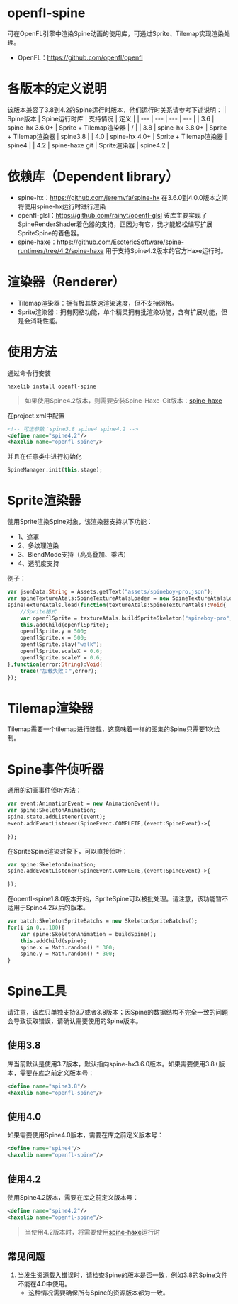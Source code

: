 # openfl-spine
可在OpenFL引擎中渲染Spine动画的使用库，可通过Sprite、Tilemap实现渲染处理。
- OpenFL：https://github.com/openfl/openfl

# 各版本的定义说明
该版本兼容了3.8到4.2的Spine运行时版本，他们运行时关系请参考下述说明：
| Spine版本 | Spine运行时库 | 支持情况 | 定义 |
| --- | --- | --- | --- |
| 3.6 | spine-hx 3.6.0+ | Sprite + Tilemap渲染器 | / |
| 3.8 | spine-hx 3.8.0+ | Sprite + Tilemap渲染器 | spine3.8 |
| 4.0 | spine-hx 4.0+ | Sprite + Tilemap渲染器 | spine4 |
| 4.2 | spine-haxe git | Sprite渲染器 | spine4.2 |

# 依赖库（Dependent library）
- spine-hx：https://github.com/jeremyfa/spine-hx
    在3.6.0到4.0.0版本之间将使用spine-hx运行时进行渲染
- openfl-glsl：https://github.com/rainyt/openfl-glsl
    该库主要实现了SpineRenderShader着色器的支持，正因为有它，我才能轻松编写扩展SpriteSpine的着色器。
- spine-haxe：https://github.com/EsotericSoftware/spine-runtimes/tree/4.2/spine-haxe
    用于支持Spine4.2版本的官方Haxe运行时。

# 渲染器（Renderer）
- Tilemap渲染器：拥有极其快速渲染速度，但不支持网格。
- Sprite渲染器：拥有网格功能，单个精灵拥有批渲染功能，含有扩展功能，但是会消耗性能。

# 使用方法
通过命令行安装
```shell
haxelib install openfl-spine
```
> 如果使用Spine4.2版本，则需要安装Spine-Haxe-Git版本：[spine-haxe](https://github.com/EsotericSoftware/spine-runtimes/tree/4.2/spine-haxe)

在project.xml中配置
```xml
<!-- 可选参数：spine3.8 spine4 spine4.2 -->
<define name="spine4.2"/>
<haxelib name="openfl-spine"/>
```
并且在任意类中进行初始化
```haxe
SpineManager.init(this.stage);
```

# Sprite渲染器
使用Sprite渲染Spine对象，该渲染器支持以下功能：
- 1、遮罩
- 2、多纹理渲染
- 3、BlendMode支持（高亮叠加、乘法）
- 4、透明度支持

例子：
```haxe
var jsonData:String = Assets.getText("assets/spineboy-pro.json");
var spineTextureAtals:SpineTextureAtalsLoader = new SpineTextureAtalsLoader("assets/spineboy-pro.atlas",["assets/spineboy-pro.png"]);
spineTextureAtals.load(function(textureAtals:SpineTextureAtals):Void{
    //Sprite格式
    var openflSprite = textureAtals.buildSpriteSkeleton("spineboy-pro",jsonData);
    this.addChild(openflSprite);
    openflSprite.y = 500;
    openflSprite.x = 500;
    openflSprite.play("walk");
    openflSprite.scaleX = 0.6;
    openflSprite.scaleY = 0.6;
},function(error:String):Void{
    trace("加载失败：",error);
});
```
      
# Tilemap渲染器
Tilemap需要一个tilemap进行装载，这意味着一样的图集的Spine只需要1次绘制。
# Spine事件侦听器
通用的动画事件侦听方法：
```haxe
var event:AnimationEvent = new AnimationEvent();
var spine:SkeletonAnimation;
spine.state.addListener(event);
event.addEventListener(SpineEvent.COMPLETE,(event:SpineEvent)->{
    
});
```
在SpriteSpine渲染对象下，可以直接侦听：
```haxe
var spine:SkeletonAnimation;
spine.addEventListener(SpineEvent.COMPLETE,(event:SpineEvent)->{
    
});
```
在openfl-spine1.8.0版本开始，SpriteSpine可以被批处理。请注意，该功能暂不适用于Spine4.2以后的版本。
```haxe
var batch:SkeletonSpriteBatchs = new SkeletonSpriteBatchs();
for(i in 0...100){
    var spine:SkeletonAnimation = buildSpine();
    this.addChild(spine);
    spine.x = Math.random() * 300;
    spine.y = Math.random() * 300;
}
```

# Spine工具
请注意，该库只单独支持3.7或者3.8版本；因Spine的数据结构不完全一致的问题会导致读取错误，请确认需要使用的Spine版本。

## 使用3.8
库当前默认是使用3.7版本，默认指向spine-hx3.6.0版本。如果需要使用3.8+版本，需要在库之前定义版本号：
```xml
<define name="spine3.8"/>
<haxelib name="openfl-spine"/>
```

## 使用4.0
如果需要使用Spine4.0版本，需要在库之前定义版本号：
```xml
<define name="spine4"/>
<haxelib name="openfl-spine"/>
```

## 使用4.2
使用Spine4.2版本，需要在库之前定义版本号：
```xml
<define name="spine4.2"/>
<haxelib name="openfl-spine"/>
```
> 当使用4.2版本时，将需要使用[spine-haxe](https://github.com/EsotericSoftware/spine-runtimes/tree/4.2/spine-haxe)运行时

## 常见问题
1. 当发生资源载入错误时，请检查Spine的版本是否一致，例如3.8的Spine文件不能在4.0中使用。
    - 这种情况需要确保所有Spine的资源版本都为一致。
